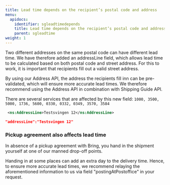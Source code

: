 ```yaml
---
title: Lead time depends on the recipient’s postal code and address
menu:
  apidocs:
    identifier: sgleadtimedepends
    title: Lead time depends on the recipient’s postal code and address
    parent: sgleadtime
weight: 1
---
```


Two different addresses on the same postal code can have different lead time. 
We have therefore added an addressLine field, which allows lead time to be calculated based on both postal code and street address. For this to work, it is important that recipients fill out a valid street address. 

By using our Address API, the address the recipients fill inn can be pre-validated, which will ensure more accurate lead times. We therefore recommend using the Address API in combination with Shipping Guide API. 

There are several services that are affected by this new field: ```1000, 3500, 5000, 1736, 5600, 0330, 0332, 0349, 3570, 3584```
```xml
 <ns:AddressLine>Testsvingen 12</ns:AddressLine>
 ```

```json
"addressLine":"Testsvingen 12"
 ```

### Pickup agreement also affects lead time

In absence of a pickup agreement with Bring, you hand in the shipment yourself at one of our manned drop-off points. 

Handing in at some places can add an extra day to the delivery time. Hence, to ensure more accurate lead times, we recommend relaying the aforementioned information to us via field "postingAtPostoffice" in your request.
